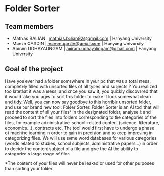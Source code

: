 # Folder Sorter

## Team members
- Mathias BALIAN | mathias.balian92@gmail.com | Hanyang University
- Manon GARDIN | manon.gardin@gmail.com | Hanyang University
- Apiram UDHAYALINGAM | apiram.udhayalingam@gmail.com | Hanyang University

## Goal of the project
  Have you ever had a folder somewhere in your pc that was a total mess, completely filled with unsorted files of all types and subjects ? You realized too latethat it was a mess, and once you saw it, you quickly discovered that it would take you ages to sort this folder to make it look somewhat clean and tidy. Well, you can now say goodbye to this horrible unsorted folder, and use our brand new tool: Folder Sorter.
  Folder Sorter is an AI tool that will read the content of all your files* in the designated folder, analyse it and proceed to sort the files into folders corresponding to the categories of the files, for example administrative, school-related content (science, litterature, economics...), contracts etc.
   The tool would first have to undergo a phase of machine learning in order to gain in precision and to keep improving in categorizing files. We will use some word databases for various categories (words related to studies, school subjects, administrative papers...) in order to decide the content subject of a file and give the AI the ability to categorize a large range of files.
   
*The content of your files will never be leaked or used for other purposes than sorting your folder.

